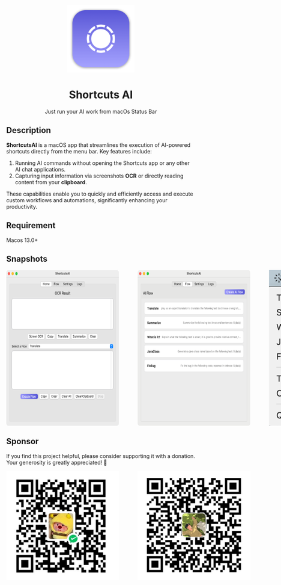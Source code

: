 <p align="center">
  <img width="180" src="./images/logo.png" alt="Shortcuts AI logo">
</p>

<div align="center">
  <h1 align="center" >
    Shortcuts AI
  </h1>
</div>

<p align="center">
  Just run your AI work from macOs Status Bar
</p>

## Description

**ShortcutsAI** is a macOS app that streamlines the execution of AI-powered shortcuts directly from the menu bar. Key features include:

1. Running AI commands without opening the Shortcuts app or any other AI chat applications.
2. Capturing input information via screenshots **OCR** or directly reading content from your **clipboard**.

These capabilities enable you to quickly and efficiently access and execute custom workflows and automations, significantly enhancing your productivity.

## Requirement

Macos 13.0+

## Snapshots

<div style="display: flex; gap: 50px"> 
    <img style="width:300px" src="./images/snapshot_1.jpg" />
    <img style="width:300px" src="./images/snapshot_2.jpg" >
    <img style="width:300px" src="./images/status_bar.jpg" >
</div>

## Sponsor

If you find this project helpful, please consider supporting it with a donation. Your generosity is greatly appreciated! 🙏

<div style="display: flex; gap: 50px"> 
    <img style="width:300px" src="./images/wxpay.JPG" />
    <img style="width:300px" src="./images/alipay.JPG" >
</div>
